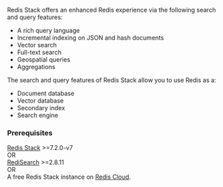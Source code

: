 Redis Stack offers an enhanced Redis experience via the following search and query features:

- A rich query language
- Incremental indexing on JSON and hash documents
- Vector search
- Full-text search
- Geospatial queries
- Aggregations

The search and query features of Redis Stack allow you to use Redis as a:

- Document database
- Vector database
- Secondary index
- Search engine

### Prerequisites

[Redis Stack](https://redis.io/download?utm_source=redisinsight&utm_medium=main&utm_campaign=tutorials) >=7.2.0-v7 \
OR \
[RediSearch](https://github.com/RediSearch/RediSearch/) >=2.8.11 \
OR \
A free Redis Stack instance on [Redis Cloud](https://redis.com/try-free/?utm_source=redis\&utm_medium=app\&utm_campaign=redisinsight_vecsim_guide "Redis Cloud").
